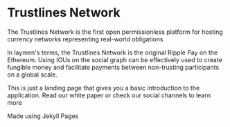 # Trustlines Network 

The Trustlines Network is the first open permissionless
platform for hosting currency networks
representing real-world obligations


In laymen's terms, the Trustlines Network is the original Ripple Pay on the Ethereum. Using IOUs on the social graph can be effectively used to create fungible money and facilitate payments between non-trusting participants on a global scale.

This is just a landing page that gives you a basic introduction to the application. Read our white paper or check our social channels to learn more


Made using Jekyll Pages
